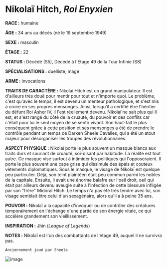 # Nikolaï Hitch, *Roi Enyxien*

**RACE :** humaine

**ÂGE :** 34 ans au décès (né le 19 septembre 1949)

**SEXE :** masculin

**ÉTAGE :** 22

**STATUS :** Décédé (S5), Décédé à l'Étage 49 de la Tour Infinie (S8)

**SPÉCIALISATIONS :** duelliste, mage

**ARME :** invocations

**TRAITS DE CARACTÈRE :** Nikolai Hitch est un grand manipulateur. Il est d'ailleurs très doué pour mentir pour tout et n'importe quoi. Le problème, c'est qu'avec le temps, il est devenu un menteur pathologique, et s'est mis à croire en ses propres mensonges. Ainsi, lorsqu'il a certifié être l'héritier du défunt Roi Asher IV, Il l'est réellement devenu. Nikolaï ne sait plus qui il est, et s'est rangé du côté de la cruauté, du pouvoir et des conflits car c'était pour lui le seul moyen de se sentir vivant. Son haut-fait le plus conséquent grâce à cette position et ses mensonges a été de prendre le contrôle pendant un temps de Darken Sheele Cavalies, qui a été un atout majeur pour désorganiser les troupes des révolutionnaires.

**ASPECT PHYSIQUE :** Nikolaï porte le plus souvent un masque blancs aux traits durs et souriant de cruauté, soi-disant par habitude. La réalité est tout autre. Ce masque vise surtout à intimider les politiques qui l'opposeraient. Il porte le plus souvent une cape grise qui dissimule des épais et couteux vêtements diplomatiques. Sous le masque, le visage de Nikolaï est quelque peu particulier. Déjà, son teint plaintéen était peu commun parmi les nobles de la capitale. Ensuite, il avait une énorme balafre sur l'oeil droit, oeil qui était par ailleurs devenu aveugle suite à l'infection de cette blessure infligée par son "frère" Midoraï Hitch. Le temps n'a pas été très tendre avec lui, son visage semblait être celui d'un sexagénaire, alors qu'il a à peine 35 ans.

**POUVOIR :** Nikolaï a la capacité d'invoquer ou de contrôler des créatures temporairement en l'échange d'une partie de son énergie vitale, ce qui accélère grandement son vieillissement.

**INSPIRATION :** Jhin (*League of Legends*)

**NOTES :** Nikolaï est l'un des combattants de l'étage 49, auquel il ne survivra pas.

`Anciennement joué par Sheele`

![image](https://enyxia.alkanife.fr/images/characters/nikolai.png)
